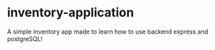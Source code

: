 # inventory-application
A simple inventory app made to learn how to use backend express and postgreSQL! 
